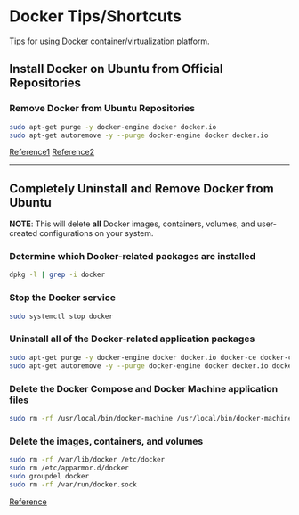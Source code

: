 # Docker Tips/Shortcuts

Tips for using [Docker](https://docker.com/) container/virtualization platform.

## Install Docker on Ubuntu from Official Repositories

### Remove Docker from Ubuntu Repositories
```bash
sudo apt-get purge -y docker-engine docker docker.io
sudo apt-get autoremove -y --purge docker-engine docker docker.io
```


[Reference1](https://www.digitalocean.com/community/tutorials/how-to-install-and-use-docker-on-ubuntu-20-04)
[Reference2](https://www.digitalocean.com/community/tutorials/how-to-install-and-use-docker-compose-on-ubuntu-20-04)

---

## Completely Uninstall and Remove Docker from Ubuntu

**NOTE**: This will delete **all** Docker images, containers, volumes, and user-created configurations on your system.

### Determine which Docker-related packages are installed
```bash
dpkg -l | grep -i docker
```

### Stop the Docker service
```bash
sudo systemctl stop docker
```

### Uninstall all of the Docker-related application packages
```bash
sudo apt-get purge -y docker-engine docker docker.io docker-ce docker-ce-cli
sudo apt-get autoremove -y --purge docker-engine docker docker.io docker-ce
```

### Delete the Docker Compose and Docker Machine application files
```bash
sudo rm -rf /usr/local/bin/docker-machine /usr/local/bin/docker-machine /etc/bash_completion.d/docker-machine*
```

### Delete the images, containers, and volumes
```bash
sudo rm -rf /var/lib/docker /etc/docker
sudo rm /etc/apparmor.d/docker
sudo groupdel docker
sudo rm -rf /var/run/docker.sock
```

[Reference](https://itectec.com/ubuntu/ubuntu-how-to-completely-uninstall-docker/)
